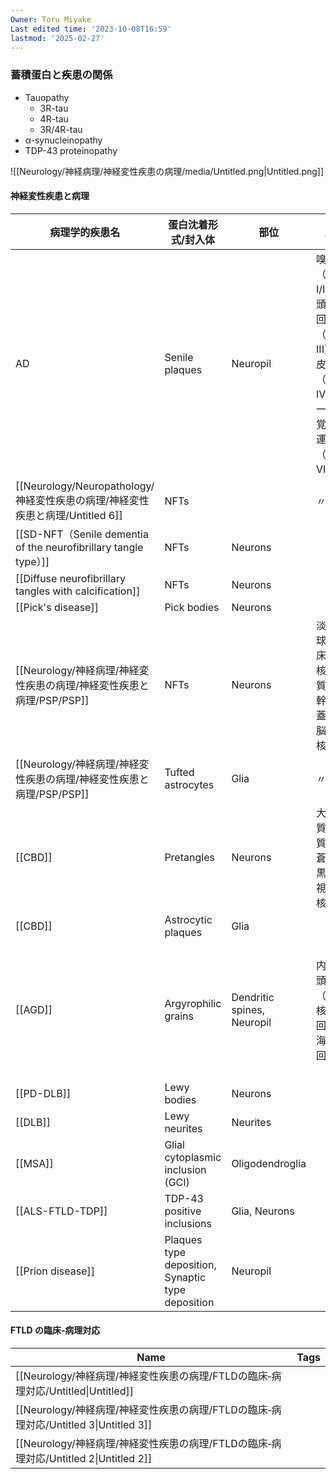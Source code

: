 ```yaml
---
Owner: Toru Miyake
Last edited time: '2023-10-08T16:59'
lastmod: '2025-02-27'
---
```


### 蓄積蛋白と疾患の関係

- Tauopathy
  - 3R-tau
  - 4R-tau
  - 3R/4R-tau
- α-synucleinopathy
- TDP-43 proteinopathy

![[Neurology/神経病理/神経変性疾患の病理/media/Untitled.png|Untitled.png]]

#### 神経変性疾患と病理

| 病理学的疾患名                                                                | 蛋白沈着形式/封入体                               | 部位                       | 局在                                                                                                | 蓄積蛋白    | 備考               |
| ----------------------------------------------------------------------------- | ------------------------------------------------- | -------------------------- | --------------------------------------------------------------------------------------------------- | ----------- | ------------------ |
| AD                                                                            | Senile plaques                                    | Neuropil                   | 嗅内野（Stage I/II）、後頭側頭回（Stage III）、島皮質（Stage IV/V）、一次視覚野・運動野（Stage VI） | Aβ          |                    |
| [[Neurology/Neuropathology/神経変性疾患の病理/神経変性疾患と病理/Untitled 6]] | NFTs                                              |                            | 〃                                                                                                  | 3/4R-tau    |                    |
| [[SD-NFT（Senile dementia of the neurofibrillary tangle type）]]              | NFTs                                              | Neurons                    |                                                                                                     | 3/4R-tau    |                    |
| [[Diffuse neurofibrillary tangles with calcification]]                        | NFTs                                              | Neurons                    |                                                                                                     | 3/4R-tau    |                    |
| [[Pick's disease]]                                                            | Pick bodies                                       | Neurons                    |                                                                                                     | 3R-tau      |                    |
| [[Neurology/神経病理/神経変性疾患の病理/神経変性疾患と病理/PSP/PSP]]          | NFTs                                              | Neurons                    | 淡蒼球、視床下核、黒質、脳幹部被蓋、小脳歯状核                                                      | 4R-tau      |                    |
| [[Neurology/神経病理/神経変性疾患の病理/神経変性疾患と病理/PSP/PSP]]          | Tufted astrocytes                                 | Glia                       | 〃                                                                                                  | 4R-tau      |                    |
| [[CBD]]                                                                       | Pretangles                                        | Neurons                    | 大脳皮質・白質、淡蒼球、黒質、視床下核                                                              | 4R-tau      |                    |
| [[CBD]]                                                                       | Astrocytic plaques                                | Glia                       |                                                                                                     | 4R-tau      |                    |
| [[AGD]]                                                                       | Argyrophilic grains                               | Dendritic spines, Neuropil | 内側側頭葉（扁桃核、迂回回、海馬傍回）                                                              | 4R-tau      | しばしば左右差あり |
| [[PD-DLB]]                                                                    | Lewy bodies                                       | Neurons                    |                                                                                                     | α-synuclein |                    |
| [[DLB]]                                                                       | Lewy neurites                                     | Neurites                   |                                                                                                     |             |                    |
| [[MSA]]                                                                       | Glial cytoplasmic inclusion (GCI)                 | Oligodendroglia            |                                                                                                     | α-synuclein |                    |
| [[ALS-FTLD-TDP]]                                                              | TDP-43 positive inclusions                        | Glia, Neurons              |                                                                                                     | TDP-43      |                    |
| [[Prion disease]]                                                             | Plaques type deposition, Synaptic type deposition | Neuropil                   |                                                                                                     | Prion       |                    |

#### FTLD の臨床‐病理対応

| Name                                                                                 | Tags |
| ------------------------------------------------------------------------------------ | ---- |
| [[Neurology/神経病理/神経変性疾患の病理/FTLDの臨床‐病理対応/Untitled\|Untitled]]     |      |
| [[Neurology/神経病理/神経変性疾患の病理/FTLDの臨床‐病理対応/Untitled 3\|Untitled 3]] |      |
| [[Neurology/神経病理/神経変性疾患の病理/FTLDの臨床‐病理対応/Untitled 2\|Untitled 2]] |      |
